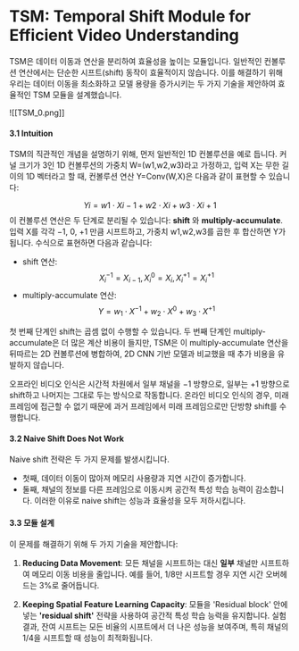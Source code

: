 # TSM: Temporal Shift Module for Efficient Video Understanding

TSM은 데이터 이동과 연산을 분리하여 효율성을 높이는 모듈입니다. 일반적인 컨볼루션 연산에서는 단순한 시프트(shift) 동작이 효율적이지 않습니다. 이를 해결하기 위해 우리는 데이터 이동을 최소화하고 모델 용량을 증가시키는 두 가지 기술을 제안하여 효율적인 TSM 모듈을 설계했습니다.

![[TSM_0.png]]
#### 3.1 Intuition
TSM의 직관적인 개념을 설명하기 위해, 먼저 일반적인 1D 컨볼루션을 예로 듭니다. 커널 크기가 3인 1D 컨볼루션의 가중치 W=(w1,w2,w3)라고 가정하고, 입력 X는 무한 길이의 1D 벡터라고 할 때, 컨볼루션 연산 Y=Conv(W,X)은 다음과 같이 표현할 수 있습니다:

$$Yi=w1⋅Xi−1+w2⋅Xi+w3⋅Xi+1​
$$
이 컨볼루션 연산은 두 단계로 분리될 수 있습니다: **shift** 와 **multiply-accumulate**. 입력 X를 각각 −1, 0, +1 만큼 시프트하고, 가중치 w1,w2,w3를 곱한 후 합산하면 Y가 됩니다. 수식으로 표현하면 다음과 같습니다:

- shift 연산:
	$$X_i^{−1}=X_{i−1},X_i^0=X_i,X_i^{+1}=X_i^{+1}​$$ 
- multiply-accumulate 연산:
    $$Y=w_1⋅X^{−1} + w_2⋅X^0 + w_3⋅X^{+1}$$

첫 번째 단계인 shift는 곱셈 없이 수행할 수 있습니다. 두 번째 단계인 multiply-accumulate은 더 많은 계산 비용이 들지만, TSM은 이 multiply-accumulate 연산을 뒤따르는 2D 컨볼루션에 병합하여, 2D CNN 기반 모델과 비교했을 때 추가 비용을 유발하지 않습니다.

오프라인 비디오 인식은 시간적 차원에서 일부 채널을 −1 방향으로, 일부는 +1 방향으로 shift하고 나머지는 그대로 두는 방식으로 작동합니다.
온라인 비디오 인식의 경우, 미래 프레임에 접근할 수 없기 때문에 과거 프레임에서 미래 프레임으로만 단방향 shift를 수행합니다.
#### 3.2 Naive Shift Does Not Work
Naive shift 전략은 두 가지 문제를 발생시킵니다. 
- 첫째, 데이터 이동이 많아져 메모리 사용량과 지연 시간이 증가합니다. 
- 둘째, 채널의 정보를 다른 프레임으로 이동시켜 공간적 특성 학습 능력이 감소합니다. 
이러한 이유로 naive shift는 성능과 효율성을 모두 저하시킵니다.

#### 3.3 모듈 설계
이 문제를 해결하기 위해 두 가지 기술을 제안합니다:

1. **Reducing Data Movement**: 모든 채널을 시프트하는 대신 **일부** 채널만 시프트하여 메모리 이동 비용을 줄입니다. 예를 들어, 1/8만 시프트할 경우 지연 시간 오버헤드는 3%로 줄어듭니다.
    
2. **Keeping Spatial Feature Learning Capacity**: 모듈을 'Residual block' 안에 넣는 **'residual shift'** 전략을 사용하여 공간적 특성 학습 능력을 유지합니다. 실험 결과, 잔여 시프트는 모든 비율의 시프트에서 더 나은 성능을 보여주며, 특히 채널의 1/4을 시프트할 때 성능이 최적화됩니다.